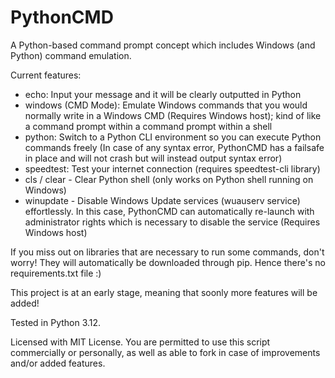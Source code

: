 # PythonCMD
A Python-based command prompt concept which includes Windows (and Python) command emulation.

Current features:
- echo: Input your message and it will be clearly outputted in Python
- windows (CMD Mode): Emulate Windows commands that you would normally write in a Windows CMD (Requires Windows host); kind of like a command prompt within a command prompt within a shell
- python: Switch to a Python CLI environment so you can execute Python commands freely (In case of any syntax error, PythonCMD has a failsafe in place and will not crash but will instead output syntax error)
- speedtest: Test your internet connection (requires speedtest-cli library)
- cls / clear - Clear Python shell (only works on Python shell running on Windows)
- winupdate - Disable Windows Update services (wuauserv service) effortlessly. In this case, PythonCMD can automatically re-launch with administrator rights which is necessary to disable the service (Requires Windows host)

If you miss out on libraries that are necessary to run some commands, don't worry! They will automatically be downloaded through pip. Hence there's no requirements.txt file :)

This project is at an early stage, meaning that soonly more features will be added!

Tested in Python 3.12.

Licensed with MIT License. You are permitted to use this script commercially or personally, as well as able to fork in case of improvements and/or added features.
